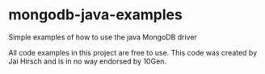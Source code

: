 mongodb-java-examples
=====================

Simple examples of how to use the java MongoDB driver

All code examples in this project are free to use.  This code was created by Jai Hirsch and is in no way 
endorsed by 10Gen.
